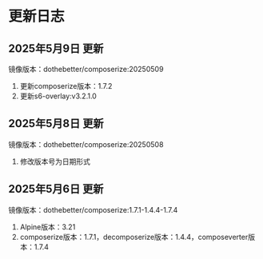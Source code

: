 # 更新日志

## 2025年5月9日 更新
镜像版本：dothebetter/composerize:20250509
1. 更新composerize版本：1.7.2
2. 更新s6-overlay:v3.2.1.0

## 2025年5月8日 更新
镜像版本：dothebetter/composerize:20250508
1. 修改版本号为日期形式

## 2025年5月6日 更新
镜像版本：dothebetter/composerize:1.7.1-1.4.4-1.7.4
1. Alpine版本：3.21
2. composerize版本：1.7.1，decomposerize版本：1.4.4，composeverter版本：1.7.4
